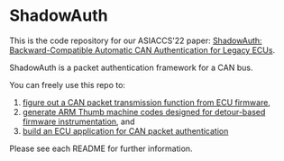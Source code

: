# ShadowAuth

This is the code repository for our ASIACCS'22 paper: [ShadowAuth: Backward-Compatible Automatic CAN Authentication for Legacy ECUs](https://dl.acm.org/doi/10.1145/3488932.3523263).

ShadowAuth is a packet authentication framework for a CAN bus.

You can freely use this repo to:

1. [figure out a CAN packet transmission function from ECU firmware](https://github.com/purseclab/ShadowAuth/tree/main/ecu_firmware_analysis),
2. [generate ARM Thumb machine codes designed for detour-based firmware instrumentation](https://github.com/purseclab/ShadowAuth/tree/main/ecu_firmware_rewriter), and
3. [build an ECU application for CAN packet authentication](https://github.com/purseclab/ShadowAuth/tree/main/authenticator)

Please see each README for further information.
